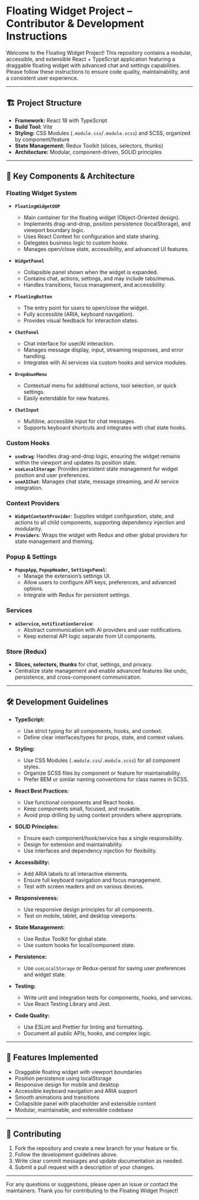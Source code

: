 # Floating Widget Project – Contributor & Development Instructions

Welcome to the Floating Widget Project! This repository contains a modular, accessible, and extensible React + TypeScript application featuring a draggable floating widget with advanced chat and settings capabilities. Please follow these instructions to ensure code quality, maintainability, and a consistent user experience.

---

## 🏗️ Project Structure

- **Framework:** React 18 with TypeScript
- **Build Tool:** Vite
- **Styling:** CSS Modules (`.module.css`/`.module.scss`) and SCSS, organized by component/feature
- **State Management:** Redux Toolkit (slices, selectors, thunks)
- **Architecture:** Modular, component-driven, SOLID principles

---

## 🧩 Key Components & Architecture

### Floating Widget System

- **`FloatingWidgetOOP`**  
  - Main container for the floating widget (Object-Oriented design).
  - Implements drag-and-drop, position persistence (localStorage), and viewport boundary logic.
  - Uses React Context for configuration and state sharing.
  - Delegates business logic to custom hooks.
  - Manages open/close state, accessibility, and advanced UI features.

- **`WidgetPanel`**  
  - Collapsible panel shown when the widget is expanded.
  - Contains chat, actions, settings, and may include tabs/menus.
  - Handles transitions, focus management, and accessibility.

- **`FloatingButton`**  
  - The entry point for users to open/close the widget.
  - Fully accessible (ARIA, keyboard navigation).
  - Provides visual feedback for interaction states.

- **`ChatPanel`**  
  - Chat interface for user/AI interaction.
  - Manages message display, input, streaming responses, and error handling.
  - Integrates with AI services via custom hooks and service modules.

- **`DropdownMenu`**  
  - Contextual menu for additional actions, tool selection, or quick settings.
  - Easily extendable for new features.

- **`ChatInput`**  
  - Multiline, accessible input for chat messages.
  - Supports keyboard shortcuts and integrates with chat state hooks.

### Custom Hooks

- **`useDrag`**: Handles drag-and-drop logic, ensuring the widget remains within the viewport and updates its position state.
- **`useLocalStorage`**: Provides persistent state management for widget position and user preferences.
- **`useAIChat`**: Manages chat state, message streaming, and AI service integration.

### Context Providers

- **`WidgetContextProvider`**: Supplies widget configuration, state, and actions to all child components, supporting dependency injection and modularity.
- **`Providers`**: Wraps the widget with Redux and other global providers for state management and theming.

### Popup & Settings

- **`PopupApp`, `PopupHeader`, `SettingsPanel`**:  
  - Manage the extension’s settings UI.
  - Allow users to configure API keys, preferences, and advanced options.
  - Integrate with Redux for persistent settings.

### Services

- **`aiService`, `notificationService`**:  
  - Abstract communication with AI providers and user notifications.
  - Keep external API logic separate from UI components.

### Store (Redux)

- **Slices, selectors, thunks** for chat, settings, and privacy.
- Centralize state management and enable advanced features like undo, persistence, and cross-component communication.

---

## 🛠️ Development Guidelines

- **TypeScript:**  
  - Use strict typing for all components, hooks, and context.
  - Define clear interfaces/types for props, state, and context values.

- **Styling:**  
  - Use CSS Modules (`.module.css`/`.module.scss`) for all component styles.
  - Organize SCSS files by component or feature for maintainability.
  - Prefer BEM or similar naming conventions for class names in SCSS.

- **React Best Practices:**  
  - Use functional components and React hooks.
  - Keep components small, focused, and reusable.
  - Avoid prop drilling by using context providers where appropriate.

- **SOLID Principles:**  
  - Ensure each component/hook/service has a single responsibility.
  - Design for extension and maintainability.
  - Use interfaces and dependency injection for flexibility.

- **Accessibility:**  
  - Add ARIA labels to all interactive elements.
  - Ensure full keyboard navigation and focus management.
  - Test with screen readers and on various devices.

- **Responsiveness:**  
  - Use responsive design principles for all components.
  - Test on mobile, tablet, and desktop viewports.

- **State Management:**  
  - Use Redux Toolkit for global state.
  - Use custom hooks for local/component state.

- **Persistence:**  
  - Use `useLocalStorage` or Redux-persist for saving user preferences and widget state.

- **Testing:**  
  - Write unit and integration tests for components, hooks, and services.
  - Use React Testing Library and Jest.

- **Code Quality:**  
  - Use ESLint and Prettier for linting and formatting.
  - Document all public APIs, hooks, and complex logic.

---

## 🚀 Features Implemented

- Draggable floating widget with viewport boundaries
- Position persistence using localStorage
- Responsive design for mobile and desktop
- Accessible keyboard navigation and ARIA support
- Smooth animations and transitions
- Collapsible panel with placeholder and extensible content
- Modular, maintainable, and extensible codebase

---

## 🤝 Contributing

1. Fork the repository and create a new branch for your feature or fix.
2. Follow the development guidelines above.
3. Write clear commit messages and update documentation as needed.
4. Submit a pull request with a description of your changes.

---

For any questions or suggestions, please open an issue or contact the maintainers. Thank you for contributing to the Floating Widget Project!


